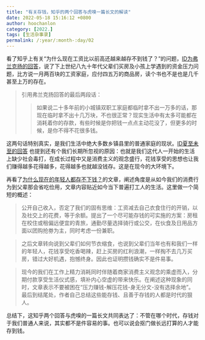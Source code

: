 ```yaml
---
title: "有关存钱，知乎的两个回答与虎嗅一篇长文的解读"
date: 2022-05-18 15:16:12 +0800
author: hoochanlon
category: [2022.]
tags: [生活杂事录]
permalink: /:year/:month-:day/02
---
```


看了知乎上有关“为什么现在工资比以前高还越来越存不到钱了？”的问题，[ID为弗兰克扬的回答](https://www.zhihu.com/question/532764754/answer/2487178176)，说了下上世纪八九十年代父辈们买房及小孩上学遇到的资金压力问题，比方说一月两百块的工资家庭，应付四五万的商品房，读个书也不是也是几千甚至上万的存在。 <!-- more -->

> 引用弗兰克扬回答的最后两段话：
>>如果说二十多年前的小城镇双职工家庭都临时拿不出一万多的话，那现在临时拿不出十几万块，不也很正常？现实生活中有太多可能都在消耗着你的存款，有些时候是你把钱一点点主动花没了，但更多的时候，是你不得不花很多钱。

这两句话特别真实，是我们生活中绝大多数乡镇县里的普通家庭的现状。[ID夏至未至的回答](https://www.zhihu.com/question/532764754/answer/2487901622) 也提到还有个我们长期所忽视的原因：也就是我们这代人一开始的生活上缺少社会毒打，在成长过程中又是消费主义的观念盛行，花钱享受的思想也让我们赚得越多花得越多，花得越多也就越没钱存。这是在现今的大环境下。

再看了[为什么现在的年轻人都存不下钱？](https://www.huxiu.com/article/536406.html)的文章，阐述角度是从如今我们的消费行为到父辈那会省吃俭用，文章内容贴近如今当下普遍打工人的生活。这里做一个简短的概述：

> 公开自己收入，否定了我们的固有思维：工资减去自己衣食住行的开销，以及社交上的花费，等于余额。提出了一个尽可能存钱的可实施的方案：房租在校住或租偏远便宜的青旅，通勤尽量选择骑行或公交，在伙食及日用品方面以团购抢劵为主，同时考虑一份兼职。

> 之后文章转向说到父辈们如何节衣缩食，也说到父辈们当年也有和我们一样的年轻人，花钱享受吃香喝辣，赶上买房的红利浪潮，一样掏不去几万买房，错过大好机遇，抱憾终身。因此也证明攒钱确实不是件易事。

> 现今的我们在工作上精力消耗同时伴随着商家消费主义观念的乘虚而入，分期付款享受生活仪式感，填补内心空虚的带来快乐。在阐述这种现象的同时，文章表示不要被困在“压力赚钱-解压花钱-身无分文-没有选择余地”。最后到结尾处，作者自己总结这些能存钱、且善于存钱的人都是时代的狠人。

总结下，这知乎两个回答与虎嗅的一篇长文共同表达了：不管在哪个时代，存钱对于我们普通人来说，其实都不是件容易的事。也可以说会抠门做长远打算的人才能存到钱。